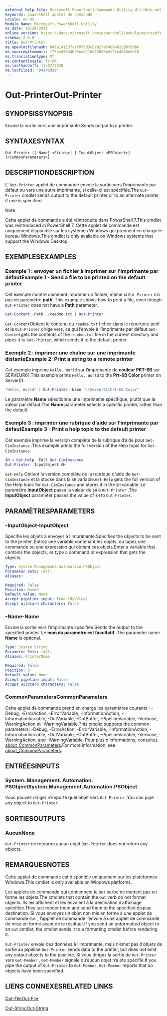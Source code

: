 ```yaml
---
external help file: Microsoft.PowerShell.Commands.Utility.dll-Help.xml
keywords: powershell,applet de commande
Locale: en-US
Module Name: Microsoft.PowerShell.Utility
ms.date: 10/28/2019
online version: https://docs.microsoft.com/powershell/module/microsoft.powershell.utility/out-printer?view=powershell-7&WT.mc_id=ps-gethelp
schema: 2.0.0
title: Out-Printer
ms.openlocfilehash: bd9a141537c7f075d3c02827af4694813d6f0db6
ms.sourcegitcommit: 177ae45034b58ead716853096b2e72e4864e6df6
ms.translationtype: MT
ms.contentlocale: fr-FR
ms.lasthandoff: 11/07/2020
ms.locfileid: "94346919"
---
```

# <span data-ttu-id="95855-103">Out-Printer</span><span class="sxs-lookup"><span data-stu-id="95855-103">Out-Printer</span></span>

## <span data-ttu-id="95855-104">SYNOPSIS</span><span class="sxs-lookup"><span data-stu-id="95855-104">SYNOPSIS</span></span>
<span data-ttu-id="95855-105">Envoie la sortie vers une imprimante.</span><span class="sxs-lookup"><span data-stu-id="95855-105">Sends output to a printer.</span></span>

## <span data-ttu-id="95855-106">SYNTAXE</span><span class="sxs-lookup"><span data-stu-id="95855-106">SYNTAX</span></span>

```
Out-Printer [[-Name] <String>] [-InputObject <PSObject>] [<CommonParameters>]
```

## <span data-ttu-id="95855-107">DESCRIPTION</span><span class="sxs-lookup"><span data-stu-id="95855-107">DESCRIPTION</span></span>

<span data-ttu-id="95855-108">L' `Out-Printer` applet de commande envoie la sortie vers l’imprimante par défaut ou vers une autre imprimante, si celle-ci est spécifiée.</span><span class="sxs-lookup"><span data-stu-id="95855-108">The `Out-Printer` cmdlet sends output to the default printer or to an alternate printer, if one is specified.</span></span>

> [!NOTE]
> <span data-ttu-id="95855-109">Cette applet de commande a été réintroduite dans PowerShell 7.</span><span class="sxs-lookup"><span data-stu-id="95855-109">This cmdlet was reintroduced in PowerShell 7.</span></span> <span data-ttu-id="95855-110">Cette applet de commande est uniquement disponible sur les systèmes Windows qui prennent en charge le bureau Windows.</span><span class="sxs-lookup"><span data-stu-id="95855-110">This cmdlet is only available on Windows systems that support the Windows Desktop.</span></span>

## <span data-ttu-id="95855-111">EXEMPLES</span><span class="sxs-lookup"><span data-stu-id="95855-111">EXAMPLES</span></span>

### <span data-ttu-id="95855-112">Exemple 1 : envoyer un fichier à imprimer sur l’imprimante par défaut</span><span class="sxs-lookup"><span data-stu-id="95855-112">Example 1 - Send a file to be printed on the default printer</span></span>

<span data-ttu-id="95855-113">Cet exemple montre comment imprimer un fichier, même si `Out-Printer` n’a pas de paramètre **path** .</span><span class="sxs-lookup"><span data-stu-id="95855-113">This example shows how to print a file, even though `Out-Printer` does not have a **Path** parameter.</span></span>

```powershell
Get-Content -Path ./readme.txt | Out-Printer
```

<span data-ttu-id="95855-114">`Get-Content`Obtient le contenu du `readme.txt` fichier dans le répertoire actif et le `Out-Printer` dirige vers, ce qui l’envoie à l’imprimante par défaut.</span><span class="sxs-lookup"><span data-stu-id="95855-114">`Get-Content`gets the contents of the `readme.txt` file in the current directory and pipes it to `Out-Printer`, which sends it to the default printer.</span></span>

### <span data-ttu-id="95855-115">Exemple 2 : imprimer une chaîne sur une imprimante distante</span><span class="sxs-lookup"><span data-stu-id="95855-115">Example 2: Print a string to a remote printer</span></span>

<span data-ttu-id="95855-116">Cet exemple imprime `Hello, World` sur l’imprimante de **couleur PRT-6B** sur SERVEUR01.</span><span class="sxs-lookup"><span data-stu-id="95855-116">This example prints `Hello, World` to the **Prt-6B Color** printer on Server01.</span></span>

```powershell
"Hello, World" | Out-Printer -Name "\\Server01\Prt-6B Color"
```

<span data-ttu-id="95855-117">Le paramètre **Name** sélectionne une imprimante spécifique, plutôt que la valeur par défaut.</span><span class="sxs-lookup"><span data-stu-id="95855-117">The **Name** parameter selects a specific printer, rather than the default.</span></span>

### <span data-ttu-id="95855-118">Exemple 3 : imprimer une rubrique d’aide sur l’imprimante par défaut</span><span class="sxs-lookup"><span data-stu-id="95855-118">Example 3 - Print a help topic to the default printer</span></span>

<span data-ttu-id="95855-119">Cet exemple imprime la version complète de la rubrique d’aide pour `Get-CimInstance` .</span><span class="sxs-lookup"><span data-stu-id="95855-119">This example prints the full version of the Help topic for `Get-CimInstance`.</span></span>

```powershell
$H = Get-Help -Full Get-CimInstance
Out-Printer -InputObject $H
```

<span data-ttu-id="95855-120">`Get-Help` Obtient la version complète de la rubrique d’aide de `Get-CimInstance` et la stocke dans la `$H` variable.</span><span class="sxs-lookup"><span data-stu-id="95855-120">`Get-Help` gets the full version of the Help topic for `Get-CimInstance` and stores it in the `$H` variable.</span></span> <span data-ttu-id="95855-121">Le paramètre **InputObject** passe la valeur de `$H` à `Out-Printer` .</span><span class="sxs-lookup"><span data-stu-id="95855-121">The **InputObject** parameter passes the value of `$H` to `Out-Printer`.</span></span>

## <span data-ttu-id="95855-122">PARAMÈTRES</span><span class="sxs-lookup"><span data-stu-id="95855-122">PARAMETERS</span></span>

### <span data-ttu-id="95855-123">-InputObject</span><span class="sxs-lookup"><span data-stu-id="95855-123">-InputObject</span></span>

<span data-ttu-id="95855-124">Spécifie les objets à envoyer à l'imprimante.</span><span class="sxs-lookup"><span data-stu-id="95855-124">Specifies the objects to be sent to the printer.</span></span> <span data-ttu-id="95855-125">Entrez une variable contenant les objets, ou tapez une commande ou une expression qui obtient ces objets.</span><span class="sxs-lookup"><span data-stu-id="95855-125">Enter a variable that contains the objects, or type a command or expression that gets the objects.</span></span>

```yaml
Type: System.Management.Automation.PSObject
Parameter Sets: (All)
Aliases:

Required: False
Position: Named
Default value: None
Accept pipeline input: True (ByValue)
Accept wildcard characters: False
```

### <span data-ttu-id="95855-126">-Name</span><span class="sxs-lookup"><span data-stu-id="95855-126">-Name</span></span>

<span data-ttu-id="95855-127">Envoie la sortie vers l’imprimante spécifiée.</span><span class="sxs-lookup"><span data-stu-id="95855-127">Sends the output to the specified printer.</span></span> <span data-ttu-id="95855-128">Le **nom du paramètre est facultatif** .</span><span class="sxs-lookup"><span data-stu-id="95855-128">The parameter name **Name** is optional.</span></span>

```yaml
Type: System.String
Parameter Sets: (All)
Aliases: PrinterName

Required: False
Position: 0
Default value: None
Accept pipeline input: False
Accept wildcard characters: False
```

### <span data-ttu-id="95855-129">CommonParameters</span><span class="sxs-lookup"><span data-stu-id="95855-129">CommonParameters</span></span>

<span data-ttu-id="95855-130">Cette applet de commande prend en charge les paramètres courants : -Debug, -ErrorAction, -ErrorVariable, -InformationAction, -InformationVariable, -OutVariable, -OutBuffer, -PipelineVariable, -Verbose, -WarningAction et -WarningVariable.</span><span class="sxs-lookup"><span data-stu-id="95855-130">This cmdlet supports the common parameters: -Debug, -ErrorAction, -ErrorVariable, -InformationAction, -InformationVariable, -OutVariable, -OutBuffer, -PipelineVariable, -Verbose, -WarningAction, and -WarningVariable.</span></span> <span data-ttu-id="95855-131">Pour plus d’informations, consultez [about_CommonParameters](https://go.microsoft.com/fwlink/?LinkID=113216).</span><span class="sxs-lookup"><span data-stu-id="95855-131">For more information, see [about_CommonParameters](https://go.microsoft.com/fwlink/?LinkID=113216).</span></span>

## <span data-ttu-id="95855-132">ENTRÉES</span><span class="sxs-lookup"><span data-stu-id="95855-132">INPUTS</span></span>

### <span data-ttu-id="95855-133">System. Management. Automation. PSObject</span><span class="sxs-lookup"><span data-stu-id="95855-133">System.Management.Automation.PSObject</span></span>

<span data-ttu-id="95855-134">Vous pouvez diriger n’importe quel objet vers `Out-Printer` .</span><span class="sxs-lookup"><span data-stu-id="95855-134">You can pipe any object to `Out-Printer`.</span></span>

## <span data-ttu-id="95855-135">SORTIES</span><span class="sxs-lookup"><span data-stu-id="95855-135">OUTPUTS</span></span>

### <span data-ttu-id="95855-136">Aucun</span><span class="sxs-lookup"><span data-stu-id="95855-136">None</span></span>

<span data-ttu-id="95855-137">`Out-Printer` ne retourne aucun objet.</span><span class="sxs-lookup"><span data-stu-id="95855-137">`Out-Printer` does not return any objects.</span></span>

## <span data-ttu-id="95855-138">REMARQUES</span><span class="sxs-lookup"><span data-stu-id="95855-138">NOTES</span></span>

<span data-ttu-id="95855-139">Cette applet de commande est disponible uniquement sur les plateformes Windows.</span><span class="sxs-lookup"><span data-stu-id="95855-139">This cmdlet is only available on Windows platforms.</span></span>

<span data-ttu-id="95855-140">Les applets de commande qui contiennent le `Out` verbe ne mettent pas en forme les objets.</span><span class="sxs-lookup"><span data-stu-id="95855-140">The cmdlets that contain the `Out` verb do not format objects.</span></span> <span data-ttu-id="95855-141">Ils les affichent et les envoient à la destination d’affichage spécifiée.</span><span class="sxs-lookup"><span data-stu-id="95855-141">They just render them and send them to the specified display destination.</span></span> <span data-ttu-id="95855-142">Si vous envoyez un objet non mis en forme à une applet de commande `Out` , l’applet de commande l’envoie à une applet de commande de mise en forme avant de le restituer.</span><span class="sxs-lookup"><span data-stu-id="95855-142">If you send an unformatted object to an `Out` cmdlet, the cmdlet sends it to a formatting cmdlet before rendering it.</span></span>

<span data-ttu-id="95855-143">`Out-Printer` envoie des données à l’imprimante, mais n’émet pas d’objets de sortie au pipeline.</span><span class="sxs-lookup"><span data-stu-id="95855-143">`Out-Printer` sends data to the printer, but does not emit any output objects to the pipeline.</span></span> <span data-ttu-id="95855-144">Si vous dirigez la sortie de `Out-Printer` vers `Get-Member` , `Get-Member` signale qu’aucun objet n’a été spécifié.</span><span class="sxs-lookup"><span data-stu-id="95855-144">If you pipe the output of `Out-Printer` to `Get-Member`, `Get-Member` reports that no objects have been specified.</span></span>

## <span data-ttu-id="95855-145">LIENS CONNEXES</span><span class="sxs-lookup"><span data-stu-id="95855-145">RELATED LINKS</span></span>

[<span data-ttu-id="95855-146">Out-File</span><span class="sxs-lookup"><span data-stu-id="95855-146">Out-File</span></span>](Out-File.md)

[<span data-ttu-id="95855-147">Out-String</span><span class="sxs-lookup"><span data-stu-id="95855-147">Out-String</span></span>](Out-String.md)
